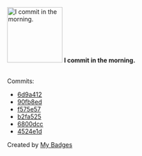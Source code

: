 <img src="https://my-badges.github.io/my-badges/morning-commits.png" alt="I commit in the morning." title="I commit in the morning." width="128">
<strong>I commit in the morning.</strong>
<br><br>

Commits:

- <a href="https://github.com/VatsalSy/occusage/commit/6d9a412cb123a91c1011db83e5bf518776c78bce">6d9a412</a>
- <a href="https://github.com/VatsalSy/occusage/commit/90fb8ed0a4c4fecc7bc72acbefc952ece907c83a">90fb8ed</a>
- <a href="https://github.com/VatsalSy/occusage/commit/f575e57fc93a8f76f62168ea641b2d1994e6c0be">f575e57</a>
- <a href="https://github.com/VatsalSy/VatsalSy/commit/b2fa525ee67ea666dfdc9f45bb7ed86f158eea27">b2fa525</a>
- <a href="https://github.com/VatsalSy/VatsalSy/commit/6800dcc8f8208066f722aa7bf474a0d14ec6b736">6800dcc</a>
- <a href="https://github.com/comphy-lab/JumpingBubbles/commit/4524e1ded55c9cfd76c4d20e10cbd01629b3440c">4524e1d</a>


Created by <a href="https://github.com/my-badges/my-badges">My Badges</a>